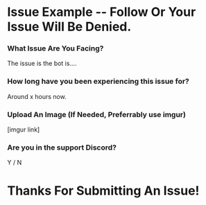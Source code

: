 # Issue Example -- Follow Or Your Issue Will Be Denied.

<h3> What Issue Are You Facing? </h3>
The issue is the bot is....

<h3> How long have you been experiencing this issue for? </h3>
Around x hours now.

<h3> Upload An Image (If Needed, Preferrably use imgur) </h3>
[imgur link]

<h3> Are you in the support Discord? </h3>
Y / N


# Thanks For Submitting An Issue!